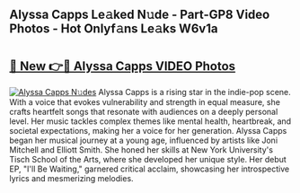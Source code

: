 ## Alyssa Capps Le𝚊ked N𝚞de - Part-GP8 Video Photos - Hot Onlyf𝚊ns Le𝚊ks W6v1a

# <h2><a href="http://ab2982.deff.icu/?id=Alyssa+Capps">🔗 New 👉🔴 Alyssa Capps VIDEO Photos</a></h2>

[![Alyssa Capps N𝚞des](https://i.imgur.com/rIISA9y.gif)](http://ab2982.deff.icu/?id=Alyssa+Capps)
Alyssa Capps is a rising star in the indie-pop scene. With a voice that evokes vulnerability and strength in equal measure, she crafts heartfelt songs that resonate with audiences on a deeply personal level. Her music tackles complex themes like mental health, heartbreak, and societal expectations, making her a voice for her generation. Alyssa Capps began her musical journey at a young age, influenced by artists like Joni Mitchell and Elliott Smith. She honed her skills at New York University's Tisch School of the Arts, where she developed her unique style. Her debut EP, "I'll Be Waiting," garnered critical acclaim, showcasing her introspective lyrics and mesmerizing melodies.
